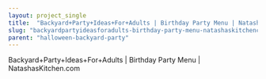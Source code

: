 ```yaml
---
layout: project_single
title:  "Backyard+Party+Ideas+For+Adults | Birthday Party Menu | NatashasKitchen.com"
slug: "backyardpartyideasforadults-birthday-party-menu-natashaskitchencom"
parent: "halloween-backyard-party"
---
```

Backyard+Party+Ideas+For+Adults | Birthday Party Menu | NatashasKitchen.com